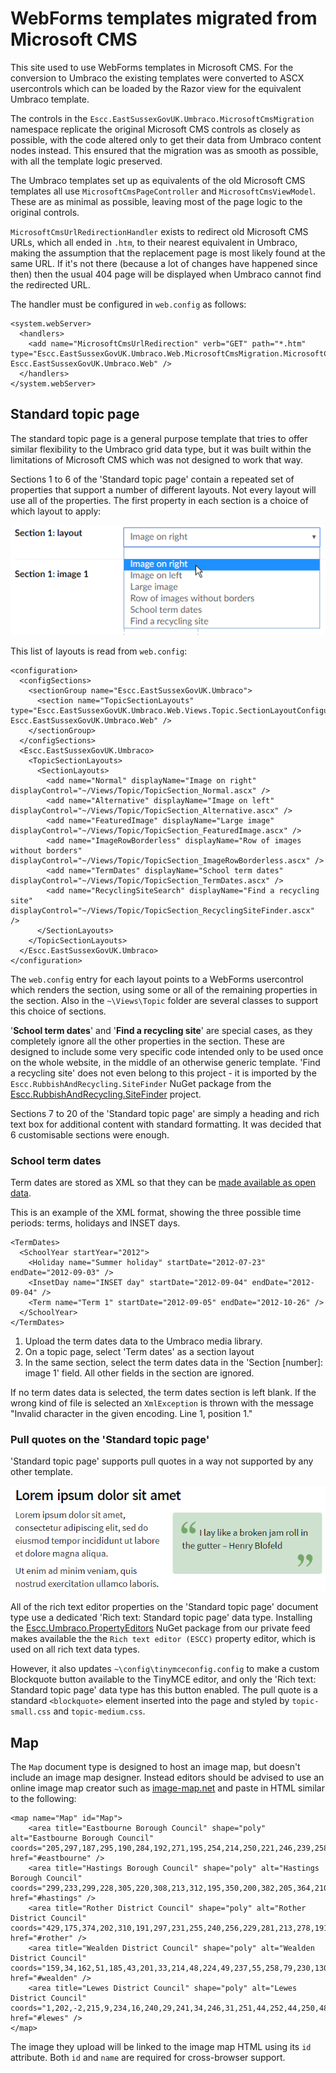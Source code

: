 # WebForms templates migrated from Microsoft CMS

This site used to use WebForms templates in Microsoft CMS. For the conversion to Umbraco the existing templates were converted to ASCX usercontrols which can be loaded by the Razor view for the equivalent Umbraco template. 

The controls in the `Escc.EastSussexGovUK.Umbraco.MicrosoftCmsMigration` namespace replicate the original Microsoft CMS controls as closely as possible, with the code altered only to get their data from Umbraco content nodes instead. This ensured that the migration was as smooth as possible, with all the template logic preserved.

The Umbraco templates set up as equivalents of the old Microsoft CMS templates all use `MicrosoftCmsPageController` and `MicrosoftCmsViewModel`. These are as minimal as possible, leaving most of the page logic to the original controls.

`MicrosoftCmsUrlRedirectionHandler` exists to redirect old Microsoft CMS URLs, which all ended in `.htm`, to their nearest equivalent in Umbraco, making the assumption that the replacement page is most likely found at the same URL. If it's not there (because a lot of changes have happened since then) then the usual 404 page will be displayed when Umbraco cannot find the redirected URL.

The handler must be configured in `web.config` as follows:

	<system.webServer>
	  <handlers>
      	<add name="MicrosoftCmsUrlRedirection" verb="GET" path="*.htm" type="Escc.EastSussexGovUK.Umbraco.Web.MicrosoftCmsMigration.MicrosoftCmsUrlRedirectionHandler, Escc.EastSussexGovUK.Umbraco.Web" />
	  </handlers>
	</system.webServer>
  
## Standard topic page 

The standard topic page is a general purpose template that tries to offer similar flexibility to the Umbraco grid data type, but it was built within the limitations of Microsoft CMS which was not designed to work that way.

Sections 1 to 6 of the 'Standard topic page' contain a repeated set of properties that support a number of different layouts. Not every layout will use all of the properties. The first property in each section is a choice of which layout to apply:

![A selection of layouts which can be applied](StandardTopicPage-Layouts.png)

This list of layouts is read from `web.config`:

	<configuration>
	  <configSections>
		<sectionGroup name="Escc.EastSussexGovUK.Umbraco">
	      <section name="TopicSectionLayouts" type="Escc.EastSussexGovUK.Umbraco.Web.Views.Topic.SectionLayoutConfigurationSection, Escc.EastSussexGovUK.Umbraco.Web" />
	    </sectionGroup>
	  </configSections>
	  <Escc.EastSussexGovUK.Umbraco>
	    <TopicSectionLayouts>
	      <SectionLayouts>
	        <add name="Normal" displayName="Image on right" displayControl="~/Views/Topic/TopicSection_Normal.ascx" />
	        <add name="Alternative" displayName="Image on left" displayControl="~/Views/Topic/TopicSection_Alternative.ascx" />
	        <add name="FeaturedImage" displayName="Large image" displayControl="~/Views/Topic/TopicSection_FeaturedImage.ascx" />
	        <add name="ImageRowBorderless" displayName="Row of images without borders" displayControl="~/Views/Topic/TopicSection_ImageRowBorderless.ascx" />
	        <add name="TermDates" displayName="School term dates" displayControl="~/Views/Topic/TopicSection_TermDates.ascx" />
	        <add name="RecyclingSiteSearch" displayName="Find a recycling site" displayControl="~/Views/Topic/TopicSection_RecyclingSiteFinder.ascx" />
	      </SectionLayouts>
	    </TopicSectionLayouts>
	  </Escc.EastSussexGovUK.Umbraco>
	</configuration>

The `web.config` entry for each layout points to a WebForms usercontrol which renders the section, using some or all of the remaining properties in the section. Also in the `~\Views\Topic` folder are several classes to support this choice of sections.

'**School term dates**' and '**Find a recycling site**' are special cases, as they completely ignore all the other properties in the section. These are designed to include some very specific code intended only to be used once on the whole website, in the middle of an otherwise generic template. 'Find a recycling site' does not even belong to this project - it is imported by the `Escc.RubbishAndRecycling.SiteFinder` NuGet package from the [Escc.RubbishAndRecycling.SiteFinder](https://github.com/east-sussex-county-council/Escc.RubbishAndRecycling.SiteFinder) project.

Sections 7 to 20 of the 'Standard topic page' are simply a heading and rich text box for additional content with standard formatting. It was decided that 6 customisable sections were enough.

### School term dates

Term dates are stored as XML so that they can be [made available as open data](http://data.gov.uk/dataset/east-sussex-county-council-term-dates).

This is an example of the XML format, showing the three possible time periods: terms, holidays and INSET days.

	<TermDates>
	  <SchoolYear startYear="2012">
	    <Holiday name="Summer holiday" startDate="2012-07-23" endDate="2012-09-03" />
	    <InsetDay name="INSET day" startDate="2012-09-04" endDate="2012-09-04" />
	    <Term name="Term 1" startDate="2012-09-05" endDate="2012-10-26" />
	  </SchoolYear>
	</TermDates>

1. Upload the term dates data to the Umbraco media library.
2. On a topic page, select 'Term dates' as a section layout
3. In the same section, select the term dates data in the 'Section [number]: image 1' field. All other fields in the section are ignored.

If no term dates data is selected, the term dates section is left blank. If the wrong kind of file is selected an `XmlException` is thrown with the message "Invalid character in the given encoding. Line 1, position 1."

### Pull quotes on the 'Standard topic page'

'Standard topic page' supports pull quotes in a way not supported by any other template.

![An example of a pull quote in a Standard topic page](StandardTopicPage-Quote.png)

All of the rich text editor properties on the 'Standard topic page' document type use a dedicated 'Rich text: Standard topic page' data type. Installing the [Escc.Umbraco.PropertyEditors](https://github.com/east-sussex-county-council/Escc.Umbraco.PropertyEditors) NuGet package from our private feed makes available the the `Rich text editor (ESCC)` property editor, which is used on all rich text data types. 

However, it also updates `~\config\tinymceconfig.config` to make a custom Blockquote button available to the TinyMCE editor, and only the 'Rich text: Standard topic page' data type has this button enabled. The pull quote is a standard `<blockquote>` element inserted into the page and styled by `topic-small.css` and `topic-medium.css`.

## Map

The `Map` document type is designed to host an image map, but doesn't include an image map designer. Instead editors should be advised to use an online image map creator such as [image-map.net](https://www.image-map.net/) and paste in HTML similar to the following:

	<map name="Map" id="Map">
		<area title="Eastbourne Borough Council" shape="poly" alt="Eastbourne Borough Council" coords="205,297,187,295,190,284,192,271,195,254,214,250,221,246,239,258,251,266,269,266,270,285,248,285,230,285,214,285" href="#eastbourne" />
		<area title="Hastings Borough Council" shape="poly" alt="Hastings Borough Council" coords="299,233,299,228,305,220,308,213,312,195,350,200,382,205,364,210,382,210,383,231,329,232,331,221,325,227,312,227" href="#hastings" />
		<area title="Rother District Council" shape="poly" alt="Rother District Council" coords="429,175,374,202,310,191,297,231,255,240,256,229,281,213,278,191,252,190,233,129,262,79,286,94,290,104,314,111,325,120,344,112,374,115,409,128,425,153,436,151,450,171" href="#rother" />
		<area title="Wealden District Council" shape="poly" alt="Wealden District Council" coords="159,34,162,51,185,43,201,33,214,48,224,49,237,55,258,79,230,130,246,173,248,192,263,193,275,194,279,209,253,226,251,246,240,254,221,242,205,250,193,253,189,268,186,293,168,286,165,286,159,262,148,255,139,241,150,223,144,212,137,204,145,187,135,180,122,178,117,154,109,145,104,145,97,138,88,131,88,120,84,107,97,91,90,87,87,79,79,75,82,66,95,60,103,53,102,38,113,30,127,37,143,29" href="#wealden" />
		<area title="Lewes District Council" shape="poly" alt="Lewes District Council" coords="1,202,-2,215,9,234,16,240,29,241,34,246,31,251,44,252,44,250,48,253,60,257,72,258,92,265,121,277,161,285,155,266,133,243,144,223,139,215,131,204,140,190,117,181,114,159,109,156,104,150,94,140,82,134,62,133,48,135,37,153,44,163,40,196,26,194,15,205" href="#lewes" />
	</map>

The image they upload will be linked to the image map HTML using its `id` attribute. Both `id` and `name` are required for cross-browser support.